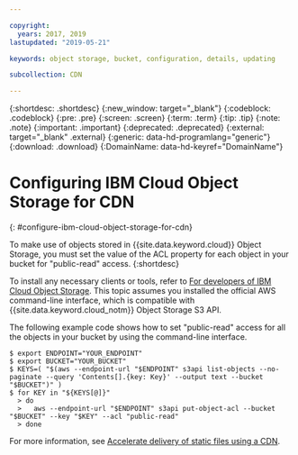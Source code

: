 ```yaml
---

copyright:
  years: 2017, 2019
lastupdated: "2019-05-21"

keywords: object storage, bucket, configuration, details, updating

subcollection: CDN

---
```


{:shortdesc: .shortdesc}
{:new_window: target="_blank"}
{:codeblock: .codeblock}
{:pre: .pre}
{:screen: .screen}
{:term: .term}
{:tip: .tip}
{:note: .note}
{:important: .important}
{:deprecated: .deprecated}
{:external: target="_blank" .external}
{:generic: data-hd-programlang="generic"}
{:download: .download}
{:DomainName: data-hd-keyref="DomainName"}

# Configuring IBM Cloud Object Storage for CDN
{: #configure-ibm-cloud-object-storage-for-cdn}

To make use of objects stored in {{site.data.keyword.cloud}} Object Storage, you must set the value of the ACL property for each object in your bucket for "public-read" access.
{:shortdesc}

To install any necessary clients or tools, refer to [For developers of IBM Cloud Object Storage](/docs/cloud-object-storage/basics?topic=cloud-object-storage-gs-dev). This topic assumes you installed the official AWS command-line interface, which is compatible with {{site.data.keyword.cloud_notm}} Object Storage S3 API.

The following example code shows how to set "public-read" access for all the objects in your bucket by using the command-line interface.

```
$ export ENDPOINT="YOUR_ENDPOINT"
$ export BUCKET="YOUR_BUCKET"
$ KEYS=( "$(aws --endpoint-url "$ENDPOINT" s3api list-objects --no-paginate --query 'Contents[].{key: Key}' --output text --bucket "$BUCKET")" )
$ for KEY in "${KEYS[@]}"
  > do
  >   aws --endpoint-url "$ENDPOINT" s3api put-object-acl --bucket "$BUCKET" --key "$KEY" --acl "public-read"
  > done
```

For more information, see [Accelerate delivery of static files using a CDN](/docs/solution-tutorials?topic=solution-tutorials-static-files-cdn).
